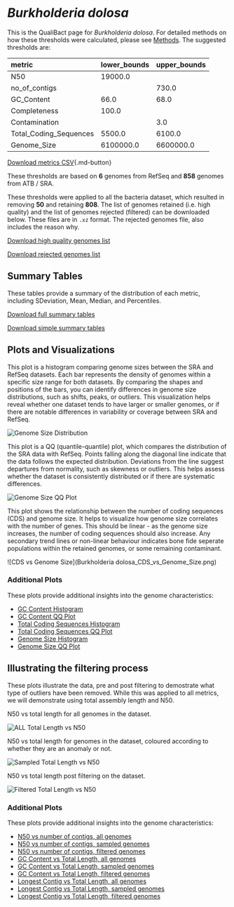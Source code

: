 # *Burkholderia dolosa*

This is the QualiBact page for *Burkholderia dolosa*. For detailed methods on how these thresholds were calculated, please see [Methods](../../methods.md).
The suggested thresholds are: 

| metric                 | lower_bounds   | upper_bounds   |
|:-----------------------|:---------------|:---------------|
| N50                    | 19000.0        |                |
| no_of_contigs          |                | 730.0          |
| GC_Content             | 66.0           | 68.0           |
| Completeness           | 100.0          |                |
| Contamination          |                | 3.0            |
| Total_Coding_Sequences | 5500.0         | 6100.0         |
| Genome_Size            | 6100000.0      | 6600000.0      |

[Download metrics CSV](Burkholderia_dolosa_metrics.csv){.md-button}


These thresholds are based on **6** genomes from RefSeq and **858** genomes from ATB / SRA.

These thresholds were applied to all the bacteria dataset, which resulted in removing **50** and retaining **808**.
The list of genomes retained (i.e. high quality) and the list of genomes rejected (filtered) can be downloaded below. These files are in `.xz` format. The rejected genomes file, also includes the reason why.

[Download high quality genomes list](Burkholderia_dolosa_high_quality_genomes.csv.xz)


[Download rejected genomes list](Burkholderia_dolosa_filtered_out_genomes.csv.xz)



## Summary Tables
These tables provide a summary of the distribution of each metric, including SDeviation, Mean, Median, and Percentiles.

[Download full summary tables](summary.csv)

[Download simple summary tables](selected_summary.csv)

## Plots and Visualizations

This plot is a histogram comparing genome sizes between the SRA and RefSeq datasets. Each bar represents the density of genomes within a specific size range for both datasets. By comparing the shapes and positions of the bars, you can identify differences in genome size distributions, such as shifts, peaks, or outliers. This visualization helps reveal whether one dataset tends to have larger or smaller genomes, or if there are notable differences in variability or coverage between SRA and RefSeq.

![Genome Size Distribution](Genome_Size_refseq_histogram_kde.png)

This plot is a QQ (quantile-quantile) plot, which compares the distribution of the SRA data with RefSeq. Points falling along the diagonal line indicate that the data follows the expected distribution. Deviations from the line suggest departures from normality, such as skewness or outliers. This helps assess whether the dataset is consistently distributed or if there are systematic differences.

![Genome Size QQ Plot](Genome_Size_refseq_qqplot.png)

This plot shows the relationship between the number of coding sequences (CDS) and genome size. It helps to visualize how genome size correlates with the number of genes. This should be linear - as the genome size increases, the number of coding sequences should also increase. Any secondary trend lines or non-linear behaviour indicates bone fide seperate populations within the retained genomes, or some remaining contaminant. 

![CDS vs Genome Size](Burkholderia dolosa_CDS_vs_Genome_Size.png)

### Additional Plots

These plots provide additional insights into the genome characteristics:

- [GC Content Histogram](GC_Content_refseq_histogram_kde.png)
- [GC Content QQ Plot](GC_Content_refseq_qqplot.png)
- [Total Coding Sequences Histogram](Total_Coding_Sequences_refseq_histogram_kde.png)
- [Total Coding Sequences QQ Plot](Total_Coding_Sequences_refseq_qqplot.png)
- [Genome Size Histogram](Genome_Size_refseq_histogram_kde.png)
- [Genome Size QQ Plot](Genome_Size_refseq_qqplot.png)
## Illustrating the filtering process
These plots illustrate the data, pre and post filtering to demostrate what type of outliers have been removed. While this was applied to all metrics, we will demonstrate using total assembly length and N50.

N50 vs total length for all genomes in the dataset.

![ALL Total Length vs N50](Burkholderia_dolosa_all_total_length_N50.png)

N50 vs total length for genomes in the dataset, coloured according to whether they are an anomaly or not.

![Sampled Total Length vs N50](Burkholderia_dolosa_sample_total_length_N50.png)

N50 vs total length post filtering on the dataset.

![Filtered Total Length vs N50](Burkholderia_dolosa_filt_total_length_N50.png)

### Additional Plots

These plots provide additional insights into the genome characteristics:

- [N50 vs number of contigs, all genomes](Burkholderia_dolosa_all_N50_number.png)
- [N50 vs number of contigs, sampled genomes](Burkholderia_dolosa_sample_N50_number.png)
- [N50 vs number of contigs, filtered genomes](Burkholderia_dolosa_filt_N50_number.png)
- [GC Content vs Total Length, all genomes](Burkholderia_dolosa_all_total_length_GC_Content.png)
- [GC Content vs Total Length, sampled genomes](Burkholderia_dolosa_sample_total_length_GC_Content.png)
- [GC Content vs Total Length, filtered genomes](Burkholderia_dolosa_filt_total_length_GC_Content.png)
- [Longest Contig vs Total Length, all genomes](Burkholderia_dolosa_all_total_length_longest.png)
- [Longest Contig vs Total Length, sampled genomes](Burkholderia_dolosa_sample_total_length_longest.png)
- [Longest Contig vs Total Length, filtered genomes](Burkholderia_dolosa_filt_total_length_longest.png)
